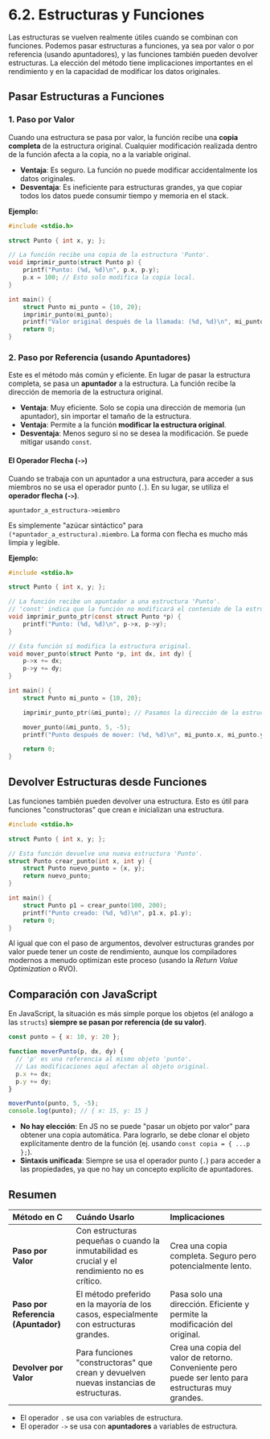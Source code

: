 # 6.2. Estructuras y Funciones

Las estructuras se vuelven realmente útiles cuando se combinan con funciones. Podemos pasar estructuras a funciones, ya sea por valor o por referencia (usando apuntadores), y las funciones también pueden devolver estructuras. La elección del método tiene implicaciones importantes en el rendimiento y en la capacidad de modificar los datos originales.

## Pasar Estructuras a Funciones

### 1. Paso por Valor

Cuando una estructura se pasa por valor, la función recibe una **copia completa** de la estructura original. Cualquier modificación realizada dentro de la función afecta a la copia, no a la variable original.

- **Ventaja**: Es seguro. La función no puede modificar accidentalmente los datos originales.
- **Desventaja**: Es ineficiente para estructuras grandes, ya que copiar todos los datos puede consumir tiempo y memoria en el stack.

**Ejemplo:**

```c
#include <stdio.h>

struct Punto { int x, y; };

// La función recibe una copia de la estructura 'Punto'.
void imprimir_punto(struct Punto p) {
    printf("Punto: (%d, %d)\n", p.x, p.y);
    p.x = 100; // Esto solo modifica la copia local.
}

int main() {
    struct Punto mi_punto = {10, 20};
    imprimir_punto(mi_punto);
    printf("Valor original después de la llamada: (%d, %d)\n", mi_punto.x, mi_punto.y); // Sigue siendo (10, 20)
    return 0;
}
```

### 2. Paso por Referencia (usando Apuntadores)

Este es el método más común y eficiente. En lugar de pasar la estructura completa, se pasa un **apuntador** a la estructura. La función recibe la dirección de memoria de la estructura original.

- **Ventaja**: Muy eficiente. Solo se copia una dirección de memoria (un apuntador), sin importar el tamaño de la estructura.
- **Ventaja**: Permite a la función **modificar la estructura original**.
- **Desventaja**: Menos seguro si no se desea la modificación. Se puede mitigar usando `const`.

#### El Operador Flecha (`->`)

Cuando se trabaja con un apuntador a una estructura, para acceder a sus miembros no se usa el operador punto (`.`). En su lugar, se utiliza el **operador flecha (`->`)**.

`apuntador_a_estructura->miembro`

Es simplemente "azúcar sintáctico" para `(*apuntador_a_estructura).miembro`. La forma con flecha es mucho más limpia y legible.

**Ejemplo:**

```c
#include <stdio.h>

struct Punto { int x, y; };

// La función recibe un apuntador a una estructura 'Punto'.
// 'const' indica que la función no modificará el contenido de la estructura.
void imprimir_punto_ptr(const struct Punto *p) {
    printf("Punto: (%d, %d)\n", p->x, p->y);
}

// Esta función sí modifica la estructura original.
void mover_punto(struct Punto *p, int dx, int dy) {
    p->x += dx;
    p->y += dy;
}

int main() {
    struct Punto mi_punto = {10, 20};

    imprimir_punto_ptr(&mi_punto); // Pasamos la dirección de la estructura.

    mover_punto(&mi_punto, 5, -5);
    printf("Punto después de mover: (%d, %d)\n", mi_punto.x, mi_punto.y); // Imprime (15, 15)

    return 0;
}
```

## Devolver Estructuras desde Funciones

Las funciones también pueden devolver una estructura. Esto es útil para funciones "constructoras" que crean e inicializan una estructura.

```c
#include <stdio.h>

struct Punto { int x, y; };

// Esta función devuelve una nueva estructura 'Punto'.
struct Punto crear_punto(int x, int y) {
    struct Punto nuevo_punto = {x, y};
    return nuevo_punto;
}

int main() {
    struct Punto p1 = crear_punto(100, 200);
    printf("Punto creado: (%d, %d)\n", p1.x, p1.y);
    return 0;
}
```

Al igual que con el paso de argumentos, devolver estructuras grandes por valor puede tener un coste de rendimiento, aunque los compiladores modernos a menudo optimizan este proceso (usando la _Return Value Optimization_ o RVO).

## Comparación con JavaScript

En JavaScript, la situación es más simple porque los objetos (el análogo a las `structs`) **siempre se pasan por referencia (de su valor)**.

```javascript
const punto = { x: 10, y: 20 };

function moverPunto(p, dx, dy) {
  // 'p' es una referencia al mismo objeto 'punto'.
  // Las modificaciones aquí afectan al objeto original.
  p.x += dx;
  p.y += dy;
}

moverPunto(punto, 5, -5);
console.log(punto); // { x: 15, y: 15 }
```

- **No hay elección**: En JS no se puede "pasar un objeto por valor" para obtener una copia automática. Para lograrlo, se debe clonar el objeto explícitamente dentro de la función (ej. usando `const copia = { ...p };`).
- **Sintaxis unificada**: Siempre se usa el operador punto (`.`) para acceder a las propiedades, ya que no hay un concepto explícito de apuntadores.

## Resumen

| Método en C                         | Cuándo Usarlo                                                                                 | Implicaciones                                                                                       |
| :---------------------------------- | :-------------------------------------------------------------------------------------------- | :-------------------------------------------------------------------------------------------------- |
| **Paso por Valor**                  | Con estructuras pequeñas o cuando la inmutabilidad es crucial y el rendimiento no es crítico. | Crea una copia completa. Seguro pero potencialmente lento.                                          |
| **Paso por Referencia (Apuntador)** | El método preferido en la mayoría de los casos, especialmente con estructuras grandes.        | Pasa solo una dirección. Eficiente y permite la modificación del original.                          |
| **Devolver por Valor**              | Para funciones "constructoras" que crean y devuelven nuevas instancias de estructuras.        | Crea una copia del valor de retorno. Conveniente pero puede ser lento para estructuras muy grandes. |

- El operador `.` se usa con variables de estructura.
- El operador `->` se usa con **apuntadores** a variables de estructura.
